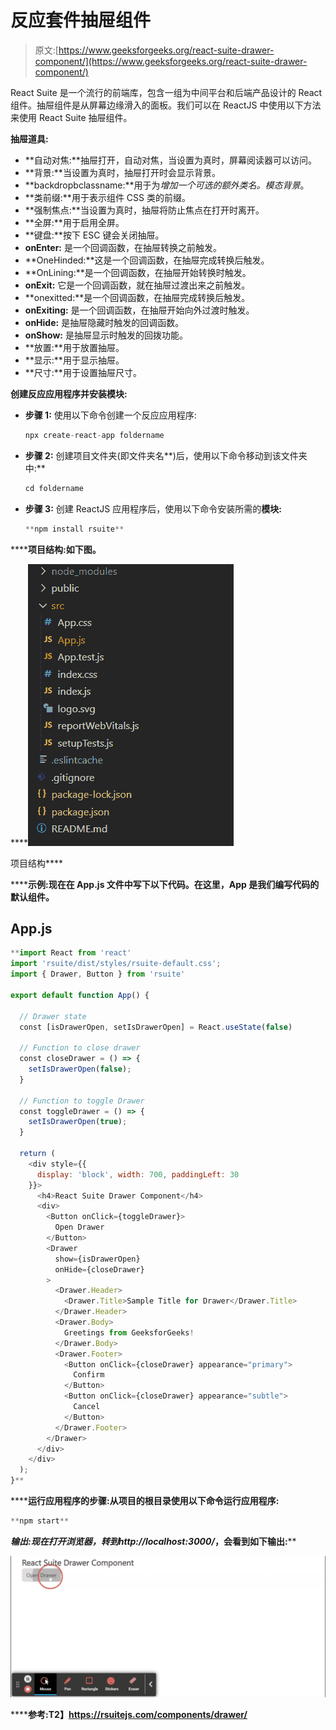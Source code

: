 # 反应套件抽屉组件

> 原文:[https://www.geeksforgeeks.org/react-suite-drawer-component/](https://www.geeksforgeeks.org/react-suite-drawer-component/)

React Suite 是一个流行的前端库，包含一组为中间平台和后端产品设计的 React 组件。抽屉组件是从屏幕边缘滑入的面板。我们可以在 ReactJS 中使用以下方法来使用 React Suite 抽屉组件。

**抽屉道具:**

*   **自动对焦:**抽屉打开，自动对焦，当设置为真时，屏幕阅读器可以访问。
*   **背景:**当设置为真时，抽屉打开时会显示背景。
*   **backdropbclassname:**用于为*增加一个可选的额外类名。模态背景*。
*   **类前缀:**用于表示组件 CSS 类的前缀。
*   **强制焦点:**当设置为真时，抽屉将防止焦点在打开时离开。
*   **全屏:**用于启用全屏。
*   **键盘:**按下 ESC 键会关闭抽屉。
*   **onEnter:** 是一个回调函数，在抽屉转换之前触发。
*   **OneHinded:**这是一个回调函数，在抽屉完成转换后触发。
*   **OnLining:**是一个回调函数，在抽屉开始转换时触发。
*   **onExit:** 它是一个回调函数，就在抽屉过渡出来之前触发。
*   **onexitted:**是一个回调函数，在抽屉完成转换后触发。
*   **onExiting:** 是一个回调函数，在抽屉开始向外过渡时触发。
*   **onHide:** 是抽屉隐藏时触发的回调函数。
*   **onShow:** 是抽屉显示时触发的回拨功能。
*   **放置:**用于放置抽屉。
*   **显示:**用于显示抽屉。
*   **尺寸:**用于设置抽屉尺寸。

**创建反应应用程序并安装模块:**

*   **步骤 1:** 使用以下命令创建一个反应应用程序:

    ```jsx
    npx create-react-app foldername
    ```

*   **步骤 2:** 创建项目文件夹(即文件夹名**)后，使用以下命令移动到该文件夹中:**

    ```jsx
    cd foldername
    ```

*   **步骤 3:** 创建 ReactJS 应用程序后，使用以下命令安装所需的****模块:****

    ```jsx
    **npm install rsuite**
    ```

******项目结构:**如下图。****

****![](img/f04ae0d8b722a9fff0bd9bd138b29c23.png)

项目结构**** 

******示例:**现在在 **App.js** 文件中写下以下代码。在这里，App 是我们编写代码的默认组件。****

## ****App.js****

```jsx
**import React from 'react'
import 'rsuite/dist/styles/rsuite-default.css';
import { Drawer, Button } from 'rsuite'

export default function App() {

  // Drawer state
  const [isDrawerOpen, setIsDrawerOpen] = React.useState(false)

  // Function to close drawer
  const closeDrawer = () => {
    setIsDrawerOpen(false);
  }

  // Function to toggle Drawer
  const toggleDrawer = () => {
    setIsDrawerOpen(true);
  }

  return (
    <div style={{
      display: 'block', width: 700, paddingLeft: 30
    }}>
      <h4>React Suite Drawer Component</h4>
      <div>
        <Button onClick={toggleDrawer}>
          Open Drawer
        </Button>
        <Drawer
          show={isDrawerOpen}
          onHide={closeDrawer}
        >
          <Drawer.Header>
            <Drawer.Title>Sample Title for Drawer</Drawer.Title>
          </Drawer.Header>
          <Drawer.Body>
            Greetings from GeeksforGeeks!
          </Drawer.Body>
          <Drawer.Footer>
            <Button onClick={closeDrawer} appearance="primary">
              Confirm
            </Button>
            <Button onClick={closeDrawer} appearance="subtle">
              Cancel
            </Button>
          </Drawer.Footer>
        </Drawer>
      </div>
    </div>
  );
}**
```

******运行应用程序的步骤:**从项目的根目录使用以下命令运行应用程序:****

```jsx
**npm start**
```

******输出:**现在打开浏览器，转到***http://localhost:3000/***，会看到如下输出:****

****![](img/44ae5c7c284d5719247e3eb849b0b3b9.png)****

******参考:**T2】https://rsuitejs.com/components/drawer/****